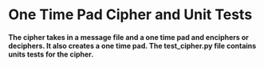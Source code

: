 # One Time Pad Cipher and Unit Tests

#### The cipher takes in a message file and a one time pad and enciphers or deciphers. It also creates a one time pad. The test_cipher.py file contains units tests for the cipher.
